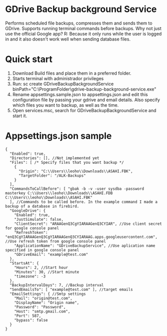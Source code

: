 #

# GDrive Backup background Service
Performs scheduled file backups, compresses them and sends them to GDrive. Supports running terminal commands before backups. Why not just use the official Google app? R: Because it only runs while the user is logged in and it also doesn't work well when sending database files.

# Quick start
1) Download Build files and place them in a preferred folder.
2) Starts terminal with administrador privileges
3) Run: sc create GDriveBackupBackgroundService binPath="C:\ProgramFolder\gdrive-backup-background-service.exe"
4) Rename appsettings.sample.json to appsettings.json and edit this configuration file by passing your gdrive and email details. Also specify which files you want to backup, as well as the time.
4) Open services.msc, search for GDriveBackupBackgroundService and start it.

# Appsettings.json sample

```
{
  "Enabled": true,
  "Directories": [], //Not implemented yet
  "Files": [ /* Specify files that you want backup */
    {
      "Origin": "C:\\Users\\leoho\\Downloads\\ASAHI.FBK",
      "TargetFolder": "/ALK-Backups"
    }
  ],
  "CommandsToCallBefore": [ "gbak -b -v -user sysdba -password masterkey C:\\Users\\leoho\\Downloads\\ASAHI.FDB C:\\Users\\leoho\\Downloads\\ASAHI.FBK" 
  ], //Commands to be called before. In the example command I made a backup of a database in firebird.
  "GoogleDrive": {
    "Enabled": true,
    "JustSimulate": false,
    "ClientSecret": "ARAAGenQ3CgYIARAAGenQ3CYIAR", //Use client secret for google console panel
    "RefreshToken": "enQ3CgYIARAAGenQ3CgYIARAAGenQ3CYIARAAG.apps.googleusercontent.com", //Use refresh token from google console panel
    "ApplicationName": "GDriveBackupService", //Use aplication name specified in google console panel
    "GDriveEmail": "example@test.com"
  },
  "StartsAt": {
    "Hours": 2, //Start hour
    "Minutes": 30, //Start minute
    "timezone": -3
  },
  "BackupIntervalDays": 7, //Backup interval
  "SendEmailsTo": [ "example@test.com" ], //target emails
  "EmailSettings": { //Smtp settings
    "Mail": "origin@test.com",
    "DisplayName": "Origin name",
    "Password": "Password",
    "Host": "smtp.gmail.com",
    "Port": 587,
    "bypass": false
  }
}
```